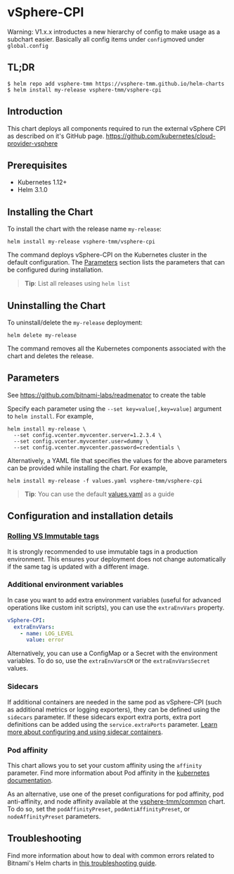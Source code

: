 # vSphere-CPI

Warning: V1.x.x introductes a new hierarchy of config to make usage as a subchart easier. 
Basically all config items under `config`moved under `global.config`
## TL;DR

```console
$ helm repo add vsphere-tmm https://vsphere-tmm.github.io/helm-charts
$ helm install my-release vsphere-tmm/vsphere-cpi
```

## Introduction

This chart deploys all components required to run the external vSphere CPI as described on it's GitHub page.
https://github.com/kubernetes/cloud-provider-vsphere

## Prerequisites

- Kubernetes 1.12+
- Helm 3.1.0


## Installing the Chart

To install the chart with the release name `my-release`:

```console
helm install my-release vsphere-tmm/vsphere-cpi
```

The command deploys vSphere-CPI on the Kubernetes cluster in the default configuration. The [Parameters](#parameters) section lists the parameters that can be configured during installation.

> **Tip**: List all releases using `helm list`

## Uninstalling the Chart

To uninstall/delete the `my-release` deployment:

```console
helm delete my-release
```

The command removes all the Kubernetes components associated with the chart and deletes the release.

## Parameters

See https://github.com/bitnami-labs/readmenator to create the table

Specify each parameter using the `--set key=value[,key=value]` argument to `helm install`. For example,

```console
helm install my-release \
  --set config.vcenter.myvcenter.server=1.2.3.4 \
  --set config.vcenter.myvcenter.user=dummy \
  --set config.vcenter.myvcenter.password=credentials \
```

Alternatively, a YAML file that specifies the values for the above parameters can be provided while installing the chart. For example,

```console
helm install my-release -f values.yaml vsphere-tmm/vsphere-cpi
```

> **Tip**: You can use the default [values.yaml](values.yaml) as a guide

## Configuration and installation details

### [Rolling VS Immutable tags](https://docs.bitnami.com/containers/how-to/understand-rolling-tags-containers/)

It is strongly recommended to use immutable tags in a production environment. This ensures your deployment does not change automatically if the same tag is updated with a different image.

### Additional environment variables

In case you want to add extra environment variables (useful for advanced operations like custom init scripts), you can use the `extraEnvVars` property.

```yaml
vSphere-CPI:
  extraEnvVars:
    - name: LOG_LEVEL
      value: error
```

Alternatively, you can use a ConfigMap or a Secret with the environment variables. To do so, use the `extraEnvVarsCM` or the `extraEnvVarsSecret` values.

### Sidecars

If additional containers are needed in the same pod as vSphere-CPI (such as additional metrics or logging exporters), they can be defined using the `sidecars` parameter. If these sidecars export extra ports, extra port definitions can be added using the `service.extraPorts` parameter. [Learn more about configuring and using sidecar containers](https://docs.bitnami.com/kubernetes/apps/vSphere-CPI/administration/configure-use-sidecars/).

### Pod affinity

This chart allows you to set your custom affinity using the `affinity` parameter. Find more information about Pod affinity in the [kubernetes documentation](https://kubernetes.io/docs/concepts/configuration/assign-pod-node/#affinity-and-anti-affinity).

As an alternative, use one of the preset configurations for pod affinity, pod anti-affinity, and node affinity available at the [vsphere-tmm/common](https://github.com/vsphere-tmm/charts/tree/master/vsphere-tmm/common#affinities) chart. To do so, set the `podAffinityPreset`, `podAntiAffinityPreset`, or `nodeAffinityPreset` parameters.

## Troubleshooting

Find more information about how to deal with common errors related to Bitnami's Helm charts in [this troubleshooting guide](https://docs.bitnami.com/general/how-to/troubleshoot-helm-chart-issues).
